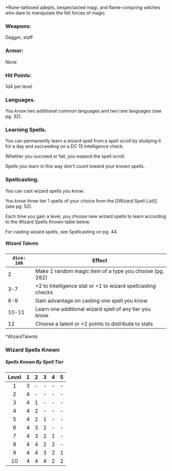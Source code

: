 *Rune-tattooed adepts, bespectacled magi, and flame-conjuring witches who dare to manipulate the fell forces of magic.

### Weapons:
Dagger, staff
### Armor:
None
### Hit Points:
1d4 per level
### Languages.
You know two additional common languages and two rare languages (see pg.
32).
### Learning Spells. 
You can permanently learn a wizard spell from a spell scroll by studying it for a day and succeeding on a DC 15 Intelligence check.

Whether you succeed or fail, you expend the spell scroll.

Spells you learn in this way don't count toward your known spells.
### Spellcasting. 
You can cast wizard spells you know.

You know three tier 1 spells of your choice from the [[Wizard Spell List]] (see pg. 52).

Each time you gain a level, you choose new wizard spells to learn according to the Wizard Spells Known table below.

For casting wizard spells, see Spellcasting on pg. 44.

##### Wizard Talents
|`dice: 2d6`| **Effect**|
|-|-|
|2| Make 1 random magic item of a type you choose (pg. 282)|
|3-7| +2 to Intelligence stat or +1 to wizard spellcasting checks|
|8-9| Gain advantage on casting one spell you know|
|10-11| Learn one additional wizard spell of any tier you know|
|12| Choose a talent or +2 points to distribute to stats|
^WizardTalents

### Wizard Spells Known
##### Spells Known By Spell Tier
| **Level** | **1** | **2** | **3** | **4** | **5** |
|:---------:|:-----:|:-----:|:-----:|:-----:|:-----:|
|     1     |   3   |   -   |   -   |   -   |   -   |
|     2     |   4   |   -   |   -   |   -   |   -   |
|     3     |   4   |   1   |   -   |   -   |   -   |
|     4     |   4   |   2   |   -   |   -   |   -   |
|     5     |   4   |   2   |   1   |   -   |   -   |
|     6     |   4   |   3   |   2   |   -   |   -   |
|     7     |   4   |   3   |   2   |   1   |   -   |
|     8     |   4   |   4   |   2   |   2   |   -   |
|     9     |   4   |   4   |   3   |   2   |   1   |
|    10     |   4   |   4   |   4   |   2   |   2   |


